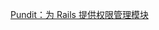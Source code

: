 
<p id="79Pc27ofCPgLype3Yxcatn">

[Pundit：为 Rails 提供权限管理模块](./Pundit%EF%BC%9A%E4%B8%BA%20Rails%20%E6%8F%90%E4%BE%9B%E6%9D%83%E9%99%90%E7%AE%A1%E7%90%86%E6%A8%A1%E5%9D%97/index.md)

</p>
